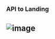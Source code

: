 ### API to Landing

## ![image](https://github.com/user-attachments/assets/d00bd016-792b-4d68-a7ee-17474beebb95)

